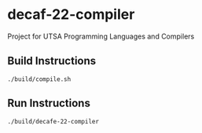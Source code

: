 # decaf-22-compiler
Project for UTSA Programming Languages and Compilers


## Build Instructions

```
./build/compile.sh
```

## Run Instructions

```
./build/decafe-22-compiler
```
